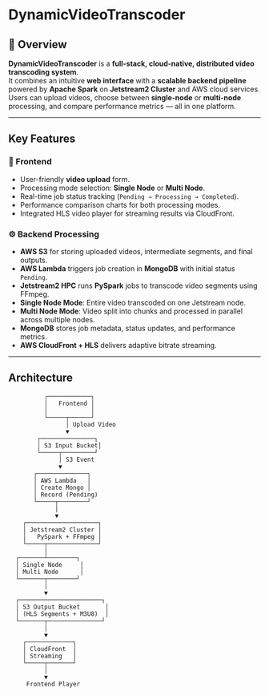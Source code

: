 # DynamicVideoTranscoder

## 📌 Overview
**DynamicVideoTranscoder** is a **full-stack, cloud-native, distributed video transcoding system**.  
It combines an intuitive **web interface** with a **scalable backend pipeline** powered by **Apache Spark** on **Jetstream2 Cluster** and AWS cloud services.  
Users can upload videos, choose between **single-node** or **multi-node** processing, and compare performance metrics — all in one platform.

---

## Key Features

### 🎥 Frontend
- User-friendly **video upload** form.
- Processing mode selection: **Single Node** or **Multi Node**.
- Real-time job status tracking (`Pending → Processing → Completed`).
- Performance comparison charts for both processing modes.
- Integrated HLS video player for streaming results via CloudFront.

### ⚙ Backend Processing
- **AWS S3** for storing uploaded videos, intermediate segments, and final outputs.
- **AWS Lambda** triggers job creation in **MongoDB** with initial status `Pending`.
- **Jetstream2 HPC** runs **PySpark** jobs to transcode video segments using FFmpeg.
- **Single Node Mode**: Entire video transcoded on one Jetstream node.
- **Multi Node Mode**: Video split into chunks and processed in parallel across multiple nodes.
- **MongoDB** stores job metadata, status updates, and performance metrics.
- **AWS CloudFront + HLS** delivers adaptive bitrate streaming.

---

## Architecture

```plaintext
          ┌────────────┐
          │   Frontend │
          │            │
          └─────┬──────┘
                │ Upload Video
                ▼
        ┌───────────────┐
        │ S3 Input Bucket│
        └─────┬─────────┘
              │ S3 Event
              ▼
       ┌──────────────┐
       │ AWS Lambda   │
       │ Create Mongo │
       │ Record (Pending)
       └─────┬────────┘
             │
             ▼
    ┌────────────────────┐
    │ Jetstream2 Cluster │
    │   PySpark + FFmpeg │
    └─────┬──────────────┘
          │
  ┌───────┴────────┐
  │ Single Node     │
  │ Multi Node      │
  └───────┬────────┘
          │
          ▼
  ┌───────────────────────┐
  │ S3 Output Bucket       │
  │ (HLS Segments + M3U8)  │
  └───────┬───────────────┘
          │
          ▼
    ┌─────────────┐
    │ CloudFront  │
    │ Streaming   │
    └─────┬───────┘
          │
          ▼
     Frontend Player


